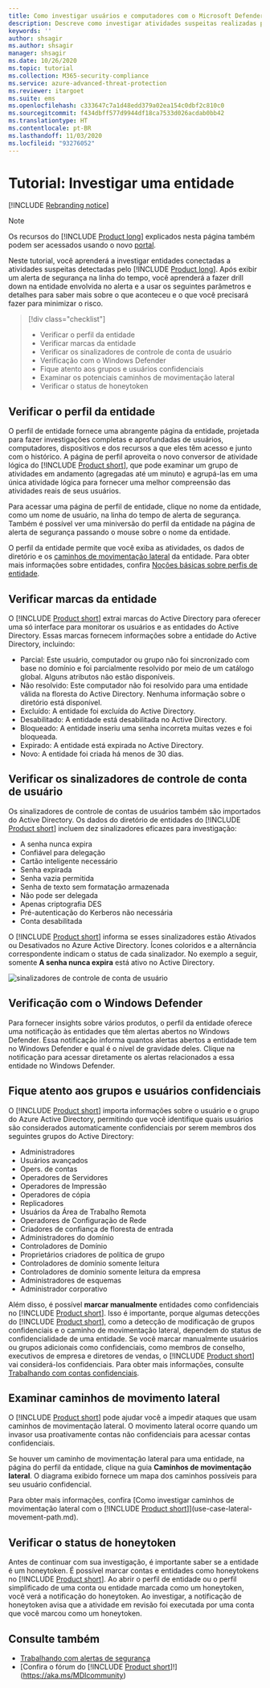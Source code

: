 ```yaml
---
title: Como investigar usuários e computadores com o Microsoft Defender para Identidade
description: Descreve como investigar atividades suspeitas realizadas por usuários, entidades, computadores ou dispositivos que usam o Microsoft Defender para Identidade
keywords: ''
author: shsagir
ms.author: shsagir
manager: shsagir
ms.date: 10/26/2020
ms.topic: tutorial
ms.collection: M365-security-compliance
ms.service: azure-advanced-threat-protection
ms.reviewer: itargoet
ms.suite: ems
ms.openlocfilehash: c333647c7a1d48edd379a02ea154c0dbf2c810c0
ms.sourcegitcommit: f434dbff577d9944df18ca7533d026acdab0bb42
ms.translationtype: HT
ms.contentlocale: pt-BR
ms.lasthandoff: 11/03/2020
ms.locfileid: "93276052"
---
```

# <a name="tutorial-investigate-an-entity"></a>Tutorial: Investigar uma entidade

[!INCLUDE [Rebranding notice](includes/rebranding.md)]

> [!NOTE]
> Os recursos do [!INCLUDE [Product long](includes/product-long.md)] explicados nesta página também podem ser acessados usando o novo [portal](https://portal.cloudappsecurity.com).

Neste tutorial, você aprenderá a investigar entidades conectadas a atividades suspeitas detectadas pelo [!INCLUDE [Product long](includes/product-long.md)]. Após exibir um alerta de segurança na linha do tempo, você aprenderá a fazer drill down na entidade envolvida no alerta e a usar os seguintes parâmetros e detalhes para saber mais sobre o que aconteceu e o que você precisará fazer para minimizar o risco.

> [!div class="checklist"]
>
> - Verificar o perfil da entidade
> - Verificar marcas da entidade
> - Verificar os sinalizadores de controle de conta de usuário
> - Verificação com o Windows Defender
> - Fique atento aos grupos e usuários confidenciais
> - Examinar os potenciais caminhos de movimentação lateral
> - Verificar o status de honeytoken

## <a name="check-the-entity-profile"></a>Verificar o perfil da entidade

O perfil de entidade fornece uma abrangente página da entidade, projetada para fazer investigações completas e aprofundadas de usuários, computadores, dispositivos e dos recursos a que eles têm acesso e junto com o histórico. A página de perfil aproveita o novo conversor de atividade lógica do [!INCLUDE [Product short](includes/product-short.md)], que pode examinar um grupo de atividades em andamento (agregadas até um minuto) e agrupá-las em uma única atividade lógica para fornecer uma melhor compreensão das atividades reais de seus usuários.

Para acessar uma página de perfil de entidade, clique no nome da entidade, como um nome de usuário, na linha do tempo de alerta de segurança. Também é possível ver uma miniversão do perfil da entidade na página de alerta de segurança passando o mouse sobre o nome da entidade.

O perfil da entidade permite que você exiba as atividades, os dados de diretório e os [caminhos de movimentação lateral](use-case-lateral-movement-path.md) da entidade. Para obter mais informações sobre entidades, confira [Noções básicas sobre perfis de entidade](entity-profiles.md).

## <a name="check-entity-tags"></a>Verificar marcas da entidade

O [!INCLUDE [Product short](includes/product-short.md)] extrai marcas do Active Directory para oferecer uma só interface para monitorar os usuários e as entidades do Active Directory.
Essas marcas fornecem informações sobre a entidade do Active Directory, incluindo:

- Parcial: Este usuário, computador ou grupo não foi sincronizado com base no domínio e foi parcialmente resolvido por meio de um catálogo global. Alguns atributos não estão disponíveis.
- Não resolvido: Este computador não foi resolvido para uma entidade válida na floresta do Active Directory. Nenhuma informação sobre o diretório está disponível.
- Excluído: A entidade foi excluída do Active Directory.
- Desabilitado: A entidade está desabilitada no Active Directory.
- Bloqueado: A entidade inseriu uma senha incorreta muitas vezes e foi bloqueada.
- Expirado: A entidade está expirada no Active Directory.
- Novo: A entidade foi criada há menos de 30 dias.

## <a name="check-user-account-control-flags"></a>Verificar os sinalizadores de controle de conta de usuário

Os sinalizadores de controle de contas de usuários também são importados do Active Directory. Os dados do diretório de entidades do [!INCLUDE [Product short](includes/product-short.md)] incluem dez sinalizadores eficazes para investigação:

- A senha nunca expira
- Confiável para delegação
- Cartão inteligente necessário
- Senha expirada
- Senha vazia permitida
- Senha de texto sem formatação armazenada
- Não pode ser delegada
- Apenas criptografia DES
- Pré-autenticação do Kerberos não necessária
- Conta desabilitada

O [!INCLUDE [Product short](includes/product-short.md)] informa se esses sinalizadores estão Ativados ou Desativados no Azure Active Directory. Ícones coloridos e a alternância correspondente indicam o status de cada sinalizador. No exemplo a seguir, somente **A senha nunca expira** está ativo no Active Directory.

 ![sinalizadores de controle de conta de usuário](media/user-access-flags.png)

## <a name="cross-check-with-windows-defender"></a>Verificação com o Windows Defender

Para fornecer insights sobre vários produtos, o perfil da entidade oferece uma notificação às entidades que têm alertas abertos no Windows Defender. Essa notificação informa quantos alertas abertos a entidade tem no Windows Defender e qual é o nível de gravidade deles. Clique na notificação para acessar diretamente os alertas relacionados a essa entidade no Windows Defender.

## <a name="keep-an-eye-on-sensitive-users-and-groups"></a>Fique atento aos grupos e usuários confidenciais

O [!INCLUDE [Product short](includes/product-short.md)] importa informações sobre o usuário e o grupo do Azure Active Directory, permitindo que você identifique quais usuários são considerados automaticamente confidenciais por serem membros dos seguintes grupos do Active Directory:

- Administradores
- Usuários avançados
- Opers. de contas
- Operadores de Servidores
- Operadores de Impressão
- Operadores de cópia
- Replicadores
- Usuários da Área de Trabalho Remota
- Operadores de Configuração de Rede
- Criadores de confiança de floresta de entrada
- Administradores do domínio
- Controladores de Domínio
- Proprietários criadores de política de grupo
- Controladores de domínio somente leitura
- Controladores de domínio somente leitura da empresa
- Administradores de esquemas
- Administrador corporativo

Além disso, é possível **marcar manualmente** entidades como confidenciais no [!INCLUDE [Product short](includes/product-short.md)]. Isso é importante, porque algumas detecções do [!INCLUDE [Product short](includes/product-short.md)], como a detecção de modificação de grupos confidenciais e o caminho de movimentação lateral, dependem do status de confidencialidade de uma entidade. Se você marcar manualmente usuários ou grupos adicionais como confidenciais, como membros de conselho, executivos de empresa e diretores de vendas, o [!INCLUDE [Product short](includes/product-short.md)] vai considerá-los confidenciais. Para obter mais informações, consulte [Trabalhando com contas confidenciais](sensitive-accounts.md).

## <a name="review-lateral-movement-paths"></a>Examinar caminhos de movimento lateral

O [!INCLUDE [Product short](includes/product-short.md)] pode ajudar você a impedir ataques que usam caminhos de movimentação lateral. O movimento lateral ocorre quando um invasor usa proativamente contas não confidenciais para acessar contas confidenciais.

Se houver um caminho de movimentação lateral para uma entidade, na página do perfil da entidade, clique na guia **Caminhos de movimentação lateral**. O diagrama exibido fornece um mapa dos caminhos possíveis para seu usuário confidencial.

Para obter mais informações, confira [Como investigar caminhos de movimentação lateral com o [!INCLUDE [Product short](includes/product-short.md)]](use-case-lateral-movement-path.md).

## <a name="check-honeytoken-status"></a>Verificar o status de honeytoken

Antes de continuar com sua investigação, é importante saber se a entidade é um honeytoken. É possível marcar contas e entidades como honeytokens no [!INCLUDE [Product short](includes/product-short.md)]. Ao abrir o perfil de entidade ou o perfil simplificado de uma conta ou entidade marcada como um honeytoken, você verá a notificação do honeytoken. Ao investigar, a notificação de honeytoken avisa que a atividade em revisão foi executada por uma conta que você marcou como um honeytoken.

## <a name="see-also"></a>Consulte também

- [Trabalhando com alertas de segurança](working-with-suspicious-activities.md)
- [Confira o fórum do [!INCLUDE [Product short](includes/product-short.md)]!](https://aka.ms/MDIcommunity)

